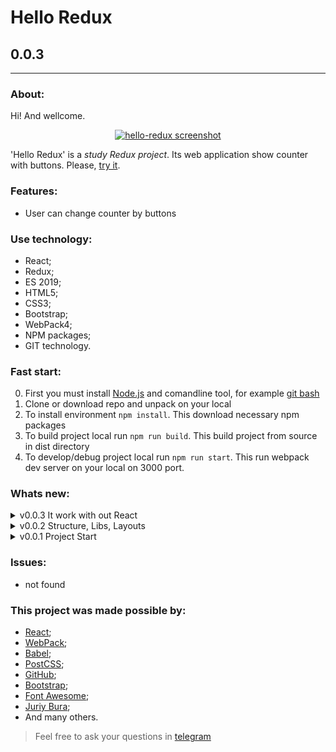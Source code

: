 # Hello Redux
## 0.0.3
---
  
### About:

Hi! And wellcome. 

<div align="center">

[![hello-redux screenshot](https://avatars.mds.yandex.net/get-pdb/2364059/0506d262-4903-43e4-a9a5-f7b85e9ecc3b/s1200 "github.io/hello-redux")](https://frontandrew.github.io/hello-redux/)
  
</div>

'Hello Redux' is a _study Redux project_. Its web application show counter with buttons. Please, [try it](https://frontandrew.github.io/hello-redux/).

### Features:

- User can change counter by buttons

### Use technology:

- React;
- Redux;
- ES 2019;
- HTML5;
- CSS3;
- Bootstrap;
- WebPack4;
- NPM paсkages;
- GIT technology.

### Fast start:

0. First you must install [Node.js](https://nodejs.org/en/) and comandline tool, for example [git bash](https://git-scm.com/downloads)
1. Clone or download repo and unpack on your local
2. To install environment `npm install`. This download necessary npm packages
3. To build project local run `npm run build`. This build project from source in dist directory
4. To develop/debug project local run `npm run start`. This run webpack dev server on your local on 3000 port.

### Whats new:

<details>
    <summary>v0.0.3 It work with out React</summary>
    <li>Added main functional</li>
    <li>Added styles</li>
</details>

<details>
    <summary>v0.0.2 Structure, Libs, Layouts</summary>
    <li>Added base layouts</li>
    <li>Now App work with 'Bootstrap' and 'Font Awesome'</li>
    <li>Added modules structure</li>
    <li>Added deployment scripts to gh-pages</li>
    <li>Updeted README.md</li>
</details>

<details>
    <summary>v0.0.1 Project Start</summary>
    <li>Develop start version</li>
</details>

### Issues:

- not found

### This project was made possible by:

* [React](https://reactjs.org);
* [WebPack](https://webpack.js.org);
* [Babel](https://babeljs.io);
* [PostCSS](https://vk.com/postcss);
* [GitHub](http://github.com);
* [Bootstrap](https://getbootstrap.com/);
* [Font Awesome](https://fontawesome.com/);
* [Juriy Bura](https://github.com/Juriy);
* And many others.

> Feel free to ask your questions in [telegram](https://t.me/frontandrew)
